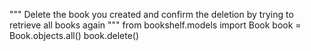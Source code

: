 """ Delete the book you created and confirm the deletion by trying to retrieve all books again """
from bookshelf.models import Book
book = Book.objects.all()
book.delete()